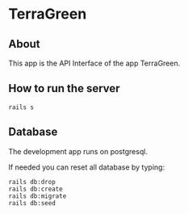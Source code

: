 # TerraGreen

## About

This app is the API Interface of the app TerraGreen.

## How to run the server

```
rails s
```

## Database

The development app runs on postgresql.

If needed you can reset all database by typing:
```
rails db:drop
rails db:create
rails db:migrate
rails db:seed
```